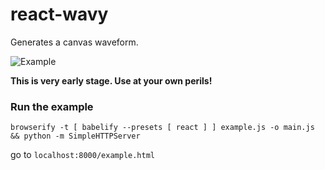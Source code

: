 # react-wavy

Generates a canvas waveform.

![Example](https://raw.githubusercontent.com/jamesfzhang/react-wavy/master/example.gif)

**This is very early stage. Use at your own perils!**

### Run the example

`browserify -t [ babelify --presets [ react ] ] example.js -o main.js && python -m SimpleHTTPServer`

go to `localhost:8000/example.html`
